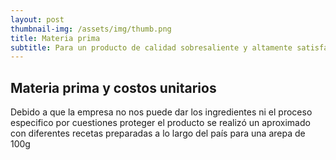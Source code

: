 ```yaml
---
layout: post
thumbnail-img: /assets/img/thumb.png
title: Materia prima
subtitle: Para un producto de calidad sobresaliente y altamente satisfactorio para el consumidor, es imprescindible contar con cierta selección de ingredientes.
---
```


## Materia prima y costos unitarios

Debido a que la empresa no nos puede dar los ingredientes ni el proceso especifico por cuestiones proteger el producto se realizó un aproximado con diferentes recetas preparadas a lo largo del país para una arepa de 100g

<head>
    <title>Centered Table Example</title>
    <style>
        table {
            border-collapse: collapse;
            margin: 0 auto;
        }

        table, th, td {
            border: 1px solid black;
            text-align: center;
            padding: 10px;
        }

        .cell-color-1 {
            background-color: #ffcccc;
        }

        .cell-color-2 {
            background-color: #ccffcc;
        }

        .cell-color-3 {
            background-color: #ccccff;
        }
    </style>
</head>
<body>
    <table>
        <tr>
            <th style="text-align: center"> >Producto</th>
            <th style="text-align: center">Cantidad por unidad (g)</th>
            <th style="text-align: center">Costo unitario</th>
        </tr>
        <tr>
            <td style="text-align: center">Harina</td>
            <td style="text-align: center">36 g</td>
            <td style="text-align: center">3.64 COP/g</td>
        </tr>
        <tr>
            <td style="text-align: center">Queso</td>
            <td style="text-align: center">18 g</td>
            <td style="text-align: center">17 COP/g</td>
        </tr>
        <tr>
            <td style="text-align: center">Azucar</td>
            <td style="text-align: center">2 g</td>
            <td style="text-align: center">4.5 COP/g</td>
        </tr>
        <tr>
            <td style="text-align: center">Sal</td>
            <td style="text-align: center">1 g</td>
            <td style="text-align: center">2.33 COP/g</td>
        </tr>
        <tr>
            <td style="text-align: center">Mantequilla</td>
            <td style="text-align: center">35 g</td>
            <td style="text-align: center">15.65 COP/g</td>
        </tr>
        <tr>
            <td style="text-align: center">Agua</td>
            <td style="text-align: center">8 mL</td>
            <td style="text-align: center">4.88 COP/L</td>
        </tr>
        <tr>
            <td style="text-align: center">Total</td>
            <td style="text-align: center">100 g</td>
            <td style="text-align: center">996.16 COP/unidad</td>
        </tr>
    </table>
</body>

## Costos de producción por dia

<body>
    <table>
        <tr>
            <th style="text-align: center">Dia de producción</th>
            <th style="text-align: center"> Costo total</th>
        </tr>
        <tr>
            <td style="text-align: center">Lunes-Jueves</td>
            <td style="text-align: center">498080 COP</td>
        </tr>
        <tr>
            <td style="text-align: center">Viernes</td>
            <td style="text-align: center">796928 COP</td>
        </tr>
        <tr>
            <td style="text-align: center">Sábado-Domingo</td>
            <td style="text-align: center">996180 COP</td>
        </tr>
    </table>
</body>










